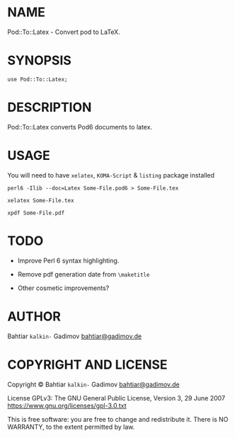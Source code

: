 NAME
====

Pod::To::Latex - Convert pod to LaTeX.

SYNOPSIS
========

    use Pod::To::Latex;

DESCRIPTION
===========

Pod::To::Latex converts Pod6 documents to latex.

USAGE
=====

You will need to have `xelatex`, `KOMA-Script` & `listing` package installed

    perl6 -Ilib --doc=Latex Some-File.pod6 > Some-File.tex

    xelatex Some-File.tex

    xpdf Some-File.pdf

TODO
====

  * Improve Perl 6 syntax highlighting.

  * Remove pdf generation date from `\maketitle`

  * Other cosmetic improvements?

AUTHOR
======

Bahtiar `kalkin-` Gadimov bahtiar@gadimov.de

COPYRIGHT AND LICENSE
=====================

Copyright © Bahtiar `kalkin-` Gadimov bahtiar@gadimov.de

License GPLv3: The GNU General Public License, Version 3, 29 June 2007 <https://www.gnu.org/licenses/gpl-3.0.txt>

This is free software: you are free to change and redistribute it. There is NO WARRANTY, to the extent permitted by law.

